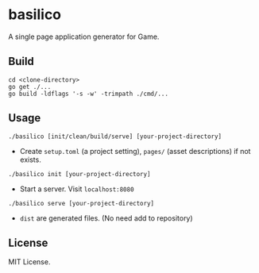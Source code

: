 # basilico

A single page application generator for Game.

## Build

```
cd <clone-directory>
go get ./...
go build -ldflags '-s -w' -trimpath ./cmd/...
```

## Usage

```
./basilico [init/clean/build/serve] [your-project-directory]
```

- Create `setup.toml` (a project setting), `pages/` (asset descriptions) if not exists.
```
./basilico init [your-project-directory]
```
- Start a server. Visit `localhost:8080`
```
./basilico serve [your-project-directory]
```
- `dist` are generated files. (No need add to repository)

## License

MIT License.
